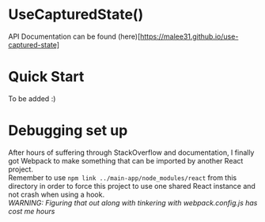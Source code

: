 # UseCapturedState()
API Documentation can be found (here)[https://malee31.github.io/use-captured-state]

# Quick Start
To be added :)

# Debugging set up
After hours of suffering through StackOverflow and documentation, I finally got Webpack to make something that can be imported by another React project.  
Remember to use `npm link ../main-app/node_modules/react` from this directory in order to force this project to use one shared React instance and not crash when using a hook.  
_WARNING: Figuring that out along with tinkering with webpack.config.js has cost me hours_